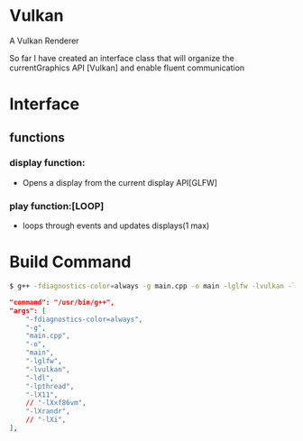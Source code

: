 # Vulkan
A Vulkan Renderer

So far I have created an interface class that will organize the currentGraphics API [Vulkan] and enable fluent communication

# Interface
## functions 
### display function:
  - Opens a display from the current display API[GLFW]


### play function:[LOOP]
  - loops through events and updates displays(1 max)

# Build Command
```bash
$ g++ -fdiagnostics-color=always -g main.cpp -o main -lglfw -lvulkan -ldl -lpthread -lX11 -lXrandr
```
```json
"command": "/usr/bin/g++",
"args": [
	"-fdiagnostics-color=always",
	"-g",
	"main.cpp",
	"-o",
	"main",
	"-lglfw",
	"-lvulkan",
	"-ldl",
	"-lpthread",
	"-lX11",
	// "-lXxf86vm",
	"-lXrandr",
	// "-lXi",
],
```
